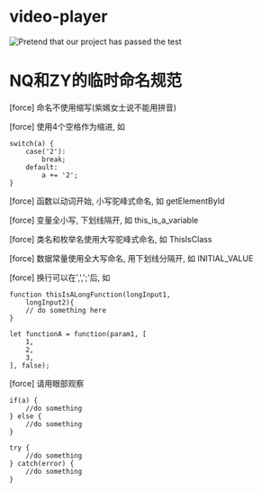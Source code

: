 # video-player 

![Pretend that our project has passed the test](https://raw.githubusercontent.com/dwyl/repo-badges/master/highresPNGs/build-passing.png)

# NQ和ZY的临时命名规范

[force] 命名不使用缩写(紫嫣女士说不能用拼音)

[force] 使用4个空格作为缩进, 如

    switch(a) {
        case('2'):
            break;
        default:
            a += '2';
    }

[force] 函数以动词开始, 小写驼峰式命名, 如 getElementById

[force] 变量全小写, 下划线隔开, 如 this_is_a_variable

[force] 类名和枚举名使用大写驼峰式命名, 如 ThisIsClass

[force] 数据常量使用全大写命名, 用下划线分隔开, 如 INITIAL_VALUE

[force] 换行可以在',',';'后, 如 

    function thisIsALongFunction(longInput1, 
        longInput2){
        // do something here
    }

    let functionA = function(param1, [
        1,
        2,
        3,
    ], false);

[force] 请用眼部观察

    if(a) {
        //do something
    } else {
        //do something
    }

    try {
        //do something
    } catch(error) {
        //do something
    }